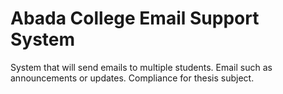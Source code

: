 # Abada College Email Support System
 System that will send emails to multiple students. Email such as announcements or updates. Compliance for thesis subject.
